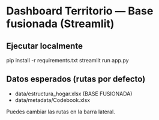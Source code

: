 # Dashboard Territorio — Base fusionada (Streamlit)

## Ejecutar localmente
pip install -r requirements.txt
streamlit run app.py

## Datos esperados (rutas por defecto)
- data/estructura_hogar.xlsx  (BASE FUSIONADA)
- data/metadata/Codebook.xlsx

Puedes cambiar las rutas en la barra lateral.
